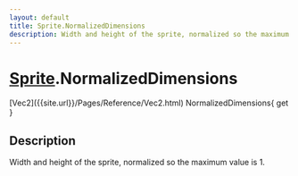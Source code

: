 ```yaml
---
layout: default
title: Sprite.NormalizedDimensions
description: Width and height of the sprite, normalized so the maximum value is 1.
---
```

# [Sprite]({{site.url}}/Pages/Reference/Sprite.html).NormalizedDimensions

<div class='signature' markdown='1'>
[Vec2]({{site.url}}/Pages/Reference/Vec2.html) NormalizedDimensions{ get }
</div>

## Description
Width and height of the sprite, normalized so the
maximum value is 1.

